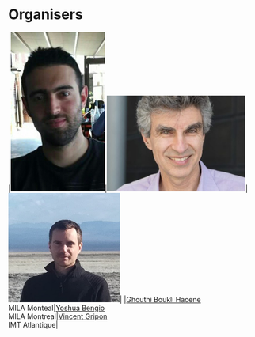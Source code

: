 # Organisers

|<img src="/orginisers_pictures/Ghouthi_boukli.jpg" alt="Ghouthi Boukli Hacene" width="190"/>|<img src="/orginisers_pictures/yoshua.jpg" alt="Yoshua Bengio" width="280"/>|<img src="/orginisers_pictures/vincent.png" alt="vincent gripon" width="225"/>|
|[Ghouthi Boukli Hacene](https://bastian.rieck.me)<br />MILA Monteal|[Yoshua Bengio](https://geometrica.saclay.inria.fr/team/Fred.Chazal/)<br />MILA Montreal|[Vincent Gripon](https://www.krishnaswamylab.org)<br />IMT Atlantique|
